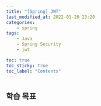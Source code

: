 ```yaml
---
title: "[Spring] JWT"
last_modified_at: 2022-01-20 23:20
categories:
    - spring
tags:
    - Java
    - Spring Security
    - jwt

toc: true
toc_sticky: true
toc_label: "Contents"
---
```


## 학습 목표
